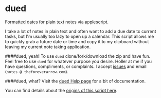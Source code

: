 dued
====
Formatted dates for plain text notes via applescript. 

I take a lot of notes in plain text and often want to add a due date to current tasks, but I'm usually too lazy to open up a calendar. This script allows me to quickly grab a future date or time and copy it to my clipboard without leaving my current note taking application.  

####dued, yeah!
To use `dued` clone/fork/download the zip and have fun. Feel free to use `dued` for whatever purpose you desire. Holler at me if you have questions, compliments, or complaints. I accept [issues](https://github.com/unforswearing/dued/issues) and email (`notes @ theforeverarrow.com`).   

####dued, what?
Visit the [dued Help page](https://github.com/unforswearing/dued/blob/master/help.md) for a bit of documentation.   

You can find details about the [origins of this script here](http://scriptogr.am/unforswearing/post/future-dates). 
